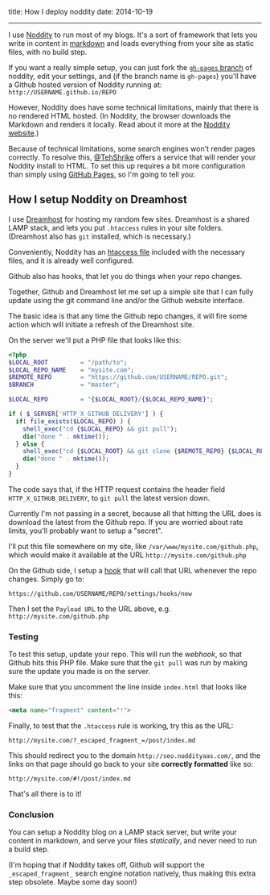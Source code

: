 title: How I deploy noddity
date: 2014-10-19

---

I use [Noddity][noddity] to run most of my blogs. It's a sort
of framework that lets you write in content in [markdown][md]
and loads everything from your site as static files, with no
build step.

If you want a really simple setup, you can just fork the
[`gh-pages` branch][nodditygh] of noddity, edit your settings,
and (if the branch name is `gh-pages`) you'll have a Github
hosted version of Noddity running at: `http://USERNAME.github.io/REPO`

However, Noddity does have some technical limitations, mainly
that there is no rendered HTML hosted. (In Noddity, the browser
downloads the Markdown and renders it locally. Read about it
more at the [Noddity website][noddity].)

Because of technical limitations, some search engines won't render
pages correctly. To resolve this, [@TehShrike][ts] offers a service
that will render your Noddity install to HTML. To set this up
requires a bit more configuration than simply using [GitHub Pages][gp],
so I'm going to tell you:

## How I setup Noddity on Dreamhost

I use [Dreamhost](http://dreamhost.com) for hosting my random few
sites. Dreamhost is a shared LAMP stack, and lets you put `.htaccess`
rules in your site folders. (Dreamhost also has `git` installed, which
is necessary.)

Conveniently, Noddity has an [htaccess file][nodht] included with
the necessary files, and it is already well configured.

Github also has hooks, that let you do things when your repo changes.

Together, Github and Dreamhost let me set up a simple site that
I can fully update using the git command line and/or the Github
website interface.

The basic idea is that any time the Github repo changes, it will
fire some action which will initiate a refresh of the Dreamhost
site.

On the server we'll put a PHP file that looks like this:

````php
<?php
$LOCAL_ROOT         = "/path/to";
$LOCAL_REPO_NAME    = "mysite.com";
$REMOTE_REPO        = "https://github.com/USERNAME/REPO.git";
$BRANCH             = "master";

$LOCAL_REPO         = "{$LOCAL_ROOT}/{$LOCAL_REPO_NAME}";

if ( $_SERVER['HTTP_X_GITHUB_DELIVERY'] ) {
  if( file_exists($LOCAL_REPO) ) {
    shell_exec("cd {$LOCAL_REPO} && git pull");
    die("done " . mktime());
  } else {
    shell_exec("cd {$LOCAL_ROOT} && git clone {$REMOTE_REPO} {$LOCAL_REPO_NAME}");
    die("done " . mktime());
  }
}
````

The code says that, if the HTTP request contains the header field
`HTTP_X_GITHUB_DELIVERY`, to `git pull` the latest version down.

Currently I'm not passing in a secret, because all that hitting the URL does is
download the latest from the Github repo. If you are worried about rate limits,
you'll probably want to setup a "secret".

I'll put this file somewhere on my site, like `/var/www/mysite.com/github.php`, which
would make it available at the URL `http://mysite.com/github.php`

On the Github side, I setup a [hook][hook] that will call that URL whenever the
repo changes. Simply go to:

    https://github.com/USERNAME/REPO/settings/hooks/new

Then I set the `Payload URL` to the URL above, e.g. `http://mysite.com/github.php`

### Testing

To test this setup, update your repo. This will run the *webhook*, so that Github
hits this PHP file. Make sure that the `git pull` was run by making sure the
update you made is on the server.

Make sure that you uncomment the line inside `index.html` that looks like this:

````html
<meta name="fragment" content="!">
````

Finally, to test that the `.htaccess` rule is working, try this as the URL:

    http://mysite.com/?_escaped_fragment_=/post/index.md

This should redirect you to the domain `http://seo.noddityaas.com/`, and the
links on that page should go back to your site **correctly formatted** like so:

    http://mysite.com/#!/post/index.md

That's all there is to it!

### Conclusion

You can setup a Noddity blog on a LAMP stack server, but write your content in
markdown, and serve your files *statically*, and never need to run a build step.

(I'm hoping that if Noddity takes off, Github will support the `_escaped_fragment_`
search engine notation natively, thus making this extra step obsolete. Maybe some day soon!)

[noddity]: http://noddity.com
[nodditygh]: https://github.com/TehShrike/noddity/tree/gh-pages
[md]: http://daringfireball.net/projects/markdown/
[ts]: https://twitter.com/TehShrike
[gp]: https://pages.github.com/
[nodht]: https://github.com/TehShrike/noddity/blob/master/.htaccess
[hook]: https://developer.github.com/v3/repos/hooks/
